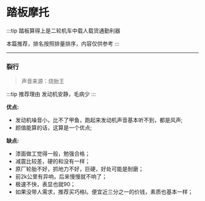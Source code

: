 # 踏板摩托

:::tip
踏板算得上是二轮机车中载人载货通勤利器

本篇推荐，排名按照排量排序，内容仅供参考
:::

---

### 裂行

> 声音来源：烧胎王

:::tip 推荐理由
发动机安静，毛病少
:::

**优点:**
- 发动机噪音小，比不了甲鱼，跑起来发动机声音基本听不到，都是风声;
- 颜值能算的话，这算是一个优点;

**缺点:**
- 漆面做工觉得一般，勉强合格；
- 减震比较差，硬的和没有一样；
- 原厂轮胎不好，抓地力不好，巨硬，好处可能是耐磨；
- 前2k公里有异响，后来慢慢就不响了；
- 极速不快，表显也就90；
- 如果没带人需求，推荐买巧格I。便宜近三分之一的价钱，素质也基本一样；